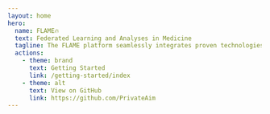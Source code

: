 ```yaml
---
layout: home
hero:
  name: FLAME🔥
  text: Federated Learning and Analyses in Medicine
  tagline: The FLAME platform seamlessly integrates proven technologies to revolutionize medical data analysis, ensuring robustness, security, and compliance while driving progress in research and data privacy.
  actions:
    - theme: brand
      text: Getting Started
      link: /getting-started/index
    - theme: alt
      text: View on GitHub
      link: https://github.com/PrivateAim
---
```

